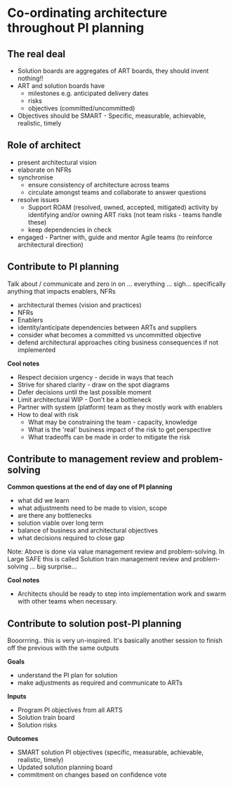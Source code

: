 # Co-ordinating architecture throughout PI planning

## The real deal
* Solution boards are aggregates of ART boards, they should invent nothing!!
* ART and solution boards have
  * milestones e.g. anticipated delivery dates
  * risks
  * objectives (committed/uncommitted)
* Objectives should be SMART - Specific, measurable, achievable, realistic, timely

## Role of architect
* present architectural vision
* elaborate on NFRs
* synchronise
  * ensure consistency of architecture across teams
  * circulate amongst teams and collaborate to answer questions
* resolve issues
  * Support ROAM (resolved, owned, accepted, mitigated) activity by identifying and/or owning ART risks (not team risks - teams handle these)
  * keep dependencies in check
* engaged - Partner with, guide and mentor Agile teams (to reinforce architectural direction)

## Contribute to PI planning
Talk about / communicate and zero in on ... everything ... sigh... specifically anything that impacts enablers, NFRs
* architectural themes (vision and practices)
* NFRs
* Enablers
* identity/anticipate dependencies between ARTs and suppliers
* consider what becomes a committed vs uncommitted objective
* defend architectural approaches citing business consequences if not implemented

**Cool notes**
* Respect decision urgency - decide in ways that teach
* Strive for shared clarity - draw on the spot diagrams
* Defer decisions until the last possible moment
* Limit architectural WIP - Don't be a bottleneck
* Partner with system (platform) team as they mostly work with enablers
* How to deal with risk
  * What may be constraining the team - capacity, knowledge
  * What is the 'real' business impact of the risk to get perspective
  * What tradeoffs can be made in order to mitigate the risk

## Contribute to management review and problem-solving
**Common questions at the end of day one of PI planning**
* what did we learn
* what adjustments need to be made to vision, scope
* are there any bottlenecks
* solution viable over long term
* balance of business and architectural objectives
* what decisions required to close gap

Note: Above is done via value management review and problem-solving. In Large SAFE this is called 
Solution train management review and problem-solving ... big surprise...

**Cool notes**
* Architects should be ready to step into implementation work and swarm with other teams when necessary.

## Contribute to solution post-PI planning
Booorrring.. this is very un-inspired. It's basically another session to finish off the previous with the same outputs

**Goals**
* understand the PI plan for solution
* make adjustments as required and communicate to ARTs

**Inputs**
* Program PI objectives from all ARTS
* Solution train board
* Solution risks

**Outcomes**
* SMART solution PI objectives (specific, measurable, achievable, realistic, timely)
* Updated solution planning board
* commitment on changes based on confidence vote

